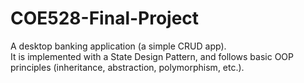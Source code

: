 # COE528-Final-Project
A desktop banking application (a simple CRUD app).<br>
It is implemented with a State Design Pattern, and follows basic OOP principles (inheritance, abstraction, polymorphism, etc.). 
